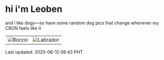 # hi i'm Leoben

and i like dogs—so have some random dog pics that change whenever my CRON feels like it

|  |  |
|--------|----------|
| ![Borzoi](https://random-dog-vercel.vercel.app/api/random-borzoi?v=1749941012) | ![Labrador](https://random-dog-vercel.vercel.app/api/random-labrador?v=1749941012) |

Last updated: 2025-06-15 06:43 PHT
